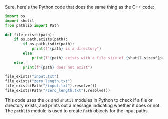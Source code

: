 Sure, here's the Python code that does the same thing as the C++ code:
```python
import os
import shutil
from pathlib import Path
 
def file_exists(path):
    if os.path.exists(path):
        if os.path.isdir(path):
            print(f"{path} is a directory")
        else:
            print(f"{path} exists with a file size of {shutil.sizeof(path)} bytes.")
    else:
        print(f"{path} does not exist")
 
file_exists("input.txt")
file_exists("zero_length.txt")
file_exists(Path("/input.txt").resolve())
file_exists(Path("/zero_length.txt").resolve())
```
This code uses the `os` and `shutil` modules in Python to check if a file or directory exists, and prints out a message indicating whether it does or not. The `pathlib` module is used to create `Path` objects for the input paths.

